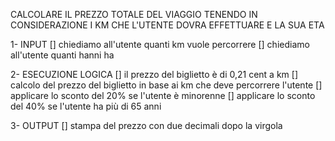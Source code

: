 CALCOLARE IL PREZZO TOTALE DEL VIAGGIO TENENDO IN CONSIDERAZIONE I KM CHE L'UTENTE DOVRA EFFETTUARE E LA SUA ETA

1- INPUT
    [] chiediamo all'utente quanti km vuole percorrere
    [] chiediamo all'utente quanti hanni ha

2- ESECUZIONE LOGICA
    [] il prezzo del biglietto è di 0,21 cent a km
    [] calcolo del prezzo del biglietto in base ai km che deve percorrere l'utente
    [] applicare lo sconto del 20% se l'utente è minorenne
    [] applicare lo sconto del 40% se l'utente ha più di 65 anni

3- OUTPUT
    [] stampa del prezzo con due decimali dopo la virgola



